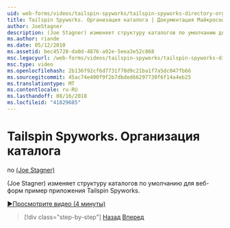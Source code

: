 ```yaml
---
uid: web-forms/videos/tailspin-spyworks/tailspin-spyworks-directory-organization
title: Tailspin Spyworks. Организация каталога | Документация Майкрософт
author: JoeStagner
description: (Joe Stagner) изменяет структуру каталогов по умолчанию для веб-форм пример приложения Tailspin Spyworks.
ms.author: riande
ms.date: 05/12/2010
ms.assetid: bec45728-da0d-4876-a92e-5eea3e52c868
msc.legacyurl: /web-forms/videos/tailspin-spyworks/tailspin-spyworks-directory-organization
msc.type: video
ms.openlocfilehash: 2b136f92cf6d7731f70d9c21ba1f7a5dc047fb66
ms.sourcegitcommit: 45ac74e400f9f2b7dbded66297730f6f14a4eb25
ms.translationtype: MT
ms.contentlocale: ru-RU
ms.lasthandoff: 08/16/2018
ms.locfileid: "41829685"
---
```

<a name="tailspin-spyworks---directory-organization"></a>Tailspin Spyworks. Организация каталога
====================
по [(Joe Stagner)](https://github.com/JoeStagner)

(Joe Stagner) изменяет структуру каталогов по умолчанию для веб-форм пример приложения Tailspin Spyworks.

[&#9654;Просмотрите видео (4 минуты)](https://channel9.msdn.com/Blogs/ASP-NET-Site-Videos/tailspin-spyworks-directory-organization)

> [!div class="step-by-step"]
> [Назад](tailspin-spyworks-intro-ui-and-edm.md)
> [Вперед](tailspin-spyworks-category-menu.md)
